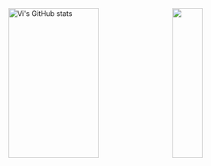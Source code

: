 <a href="https://profile-summary-for-github.com/user/vitran93">
  <img align="left" height="300px" width="60%" src="https://github-readme-stats.vercel.app/api?theme=light&username=vitran93&show_icons=true&line_height=27&count_private=true&include_all_commits=true" alt="Vi's GitHub stats"/>
  <img height="300px" width="35%"src="https://github-readme-stats.vercel.app/api/top-langs/?username=vitran93&layout=compact" align="right" height=150em>
  </a>

<!--
*mayanknimcet188/mayanknimcet188* is a ✨ special ✨ repository because its `README.md` (this file) appears on your GitHub profile.

Here are some ideas to get you started:

- 🔭 I’m currently working on ...
- 🌱 I’m currently learning ...
- 👯 I’m looking to collaborate on ...
- 🤔 I’m looking for help with ...
- 💬 Ask me about ...
- 📫 How to reach me: ...
- 😄 Pronouns: ...
- ⚡ Fun fact: ...
-->
